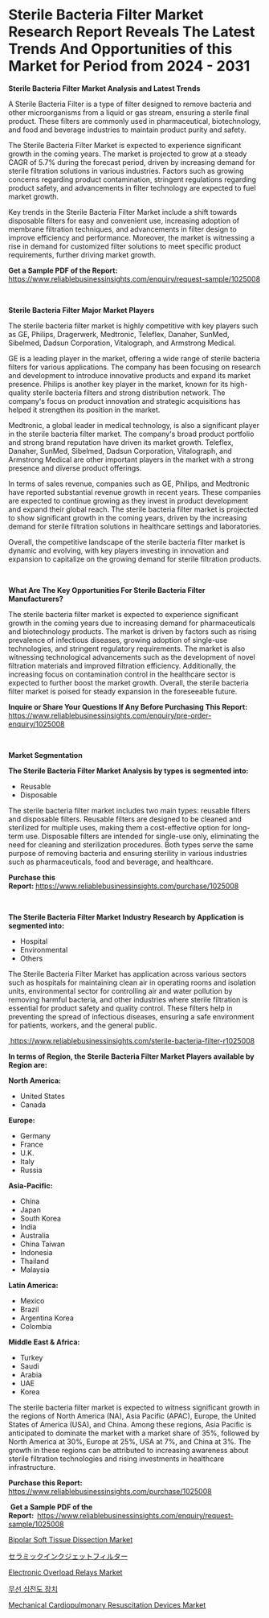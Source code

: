 <p><h1>Sterile Bacteria Filter Market Research Report Reveals The Latest Trends And Opportunities of this Market for Period from 2024 - 2031</h1></p><p><strong>Sterile Bacteria Filter Market Analysis and Latest Trends</strong></p>
<p><p>A Sterile Bacteria Filter is a type of filter designed to remove bacteria and other microorganisms from a liquid or gas stream, ensuring a sterile final product. These filters are commonly used in pharmaceutical, biotechnology, and food and beverage industries to maintain product purity and safety.</p><p>The Sterile Bacteria Filter Market is expected to experience significant growth in the coming years. The market is projected to grow at a steady CAGR of 5.7% during the forecast period, driven by increasing demand for sterile filtration solutions in various industries. Factors such as growing concerns regarding product contamination, stringent regulations regarding product safety, and advancements in filter technology are expected to fuel market growth.</p><p>Key trends in the Sterile Bacteria Filter Market include a shift towards disposable filters for easy and convenient use, increasing adoption of membrane filtration techniques, and advancements in filter design to improve efficiency and performance. Moreover, the market is witnessing a rise in demand for customized filter solutions to meet specific product requirements, further driving market growth.</p></p>
<p><strong>Get a Sample PDF of the Report:&nbsp;</strong> <a href="https://www.reliablebusinessinsights.com/enquiry/request-sample/1025008">https://www.reliablebusinessinsights.com/enquiry/request-sample/1025008</a></p>
<p>&nbsp;</p>
<p><strong>Sterile Bacteria Filter Major Market Players</strong></p>
<p><p>The sterile bacteria filter market is highly competitive with key players such as GE, Philips, Dragerwerk, Medtronic, Teleflex, Danaher, SunMed, Sibelmed, Dadsun Corporation, Vitalograph, and Armstrong Medical. </p><p>GE is a leading player in the market, offering a wide range of sterile bacteria filters for various applications. The company has been focusing on research and development to introduce innovative products and expand its market presence. Philips is another key player in the market, known for its high-quality sterile bacteria filters and strong distribution network. The company's focus on product innovation and strategic acquisitions has helped it strengthen its position in the market.</p><p>Medtronic, a global leader in medical technology, is also a significant player in the sterile bacteria filter market. The company's broad product portfolio and strong brand reputation have driven its market growth. Teleflex, Danaher, SunMed, Sibelmed, Dadsun Corporation, Vitalograph, and Armstrong Medical are other important players in the market with a strong presence and diverse product offerings.</p><p>In terms of sales revenue, companies such as GE, Philips, and Medtronic have reported substantial revenue growth in recent years. These companies are expected to continue growing as they invest in product development and expand their global reach. The sterile bacteria filter market is projected to show significant growth in the coming years, driven by the increasing demand for sterile filtration solutions in healthcare settings and laboratories.</p><p>Overall, the competitive landscape of the sterile bacteria filter market is dynamic and evolving, with key players investing in innovation and expansion to capitalize on the growing demand for sterile filtration products.</p></p>
<p>&nbsp;</p>
<p><strong>What Are The Key Opportunities For Sterile Bacteria Filter Manufacturers?</strong></p>
<p><p>The sterile bacteria filter market is expected to experience significant growth in the coming years due to increasing demand for pharmaceuticals and biotechnology products. The market is driven by factors such as rising prevalence of infectious diseases, growing adoption of single-use technologies, and stringent regulatory requirements. The market is also witnessing technological advancements such as the development of novel filtration materials and improved filtration efficiency. Additionally, the increasing focus on contamination control in the healthcare sector is expected to further boost the market growth. Overall, the sterile bacteria filter market is poised for steady expansion in the foreseeable future.</p></p>
<p><strong>Inquire or Share Your Questions If Any Before Purchasing This Report:</strong> <a href="https://www.reliablebusinessinsights.com/enquiry/pre-order-enquiry/1025008">https://www.reliablebusinessinsights.com/enquiry/pre-order-enquiry/1025008</a></p>
<p>&nbsp;</p>
<p><strong>Market Segmentation</strong></p>
<p><strong>The Sterile Bacteria Filter Market Analysis by types is segmented into:</strong></p>
<p><ul><li>Reusable</li><li>Disposable</li></ul></p>
<p><p>The sterile bacteria filter market includes two main types: reusable filters and disposable filters. Reusable filters are designed to be cleaned and sterilized for multiple uses, making them a cost-effective option for long-term use. Disposable filters are intended for single-use only, eliminating the need for cleaning and sterilization procedures. Both types serve the same purpose of removing bacteria and ensuring sterility in various industries such as pharmaceuticals, food and beverage, and healthcare.</p></p>
<p><strong>Purchase this Report:&nbsp;</strong><a href="https://www.reliablebusinessinsights.com/purchase/1025008">https://www.reliablebusinessinsights.com/purchase/1025008</a></p>
<p>&nbsp;</p>
<p><strong>The Sterile Bacteria Filter Market Industry Research by Application is segmented into:</strong></p>
<p><ul><li>Hospital</li><li>Environmental</li><li>Others</li></ul></p>
<p><p>The Sterile Bacteria Filter Market has application across various sectors such as hospitals for maintaining clean air in operating rooms and isolation units, environmental sector for controlling air and water pollution by removing harmful bacteria, and other industries where sterile filtration is essential for product safety and quality control. These filters help in preventing the spread of infectious diseases, ensuring a safe environment for patients, workers, and the general public.</p></p>
<p><a href="https://www.reliablebusinessinsights.com/sterile-bacteria-filter-r1025008">&nbsp;https://www.reliablebusinessinsights.com/sterile-bacteria-filter-r1025008</a></p>
<p><strong>In terms of Region, the Sterile Bacteria Filter Market Players available by Region are:</strong></p>
<p>
    <p> <strong> North America: </strong>
        <ul>
            <li>United States</li>
            <li>Canada</li>
        </ul>
        </p> 
    <p> <strong> Europe: </strong>
        <ul>
            <li>Germany</li>
            <li>France</li>
            <li>U.K.</li>
            <li>Italy</li>
            <li>Russia</li>
        </ul>
        </p> 
    <p> <strong> Asia-Pacific: </strong>
        <ul>
            <li>China</li>
            <li>Japan</li>
            <li>South Korea</li>
            <li>India</li>
            <li>Australia</li>
            <li>China Taiwan</li>
            <li>Indonesia</li>
            <li>Thailand</li>
            <li>Malaysia</li>
        </ul>
        </p> 
    <p> <strong> Latin America: </strong>
        <ul>
            <li>Mexico</li>
            <li>Brazil</li>
            <li>Argentina Korea</li>
            <li>Colombia</li>
        </ul>
        </p> 
    <p> <strong> Middle East & Africa: </strong>
        <ul>
            <li>Turkey</li>
            <li>Saudi</li>
            <li>Arabia</li>
            <li>UAE</li>
            <li>Korea</li>
        </ul>
    </p>
    </p>
<p><p>The sterile bacteria filter market is expected to witness significant growth in the regions of North America (NA), Asia Pacific (APAC), Europe, the United States of America (USA), and China. Among these regions, Asia Pacific is anticipated to dominate the market with a market share of 35%, followed by North America at 30%, Europe at 25%, USA at 7%, and China at 3%. The growth in these regions can be attributed to increasing awareness about sterile filtration technologies and rising investments in healthcare infrastructure.</p></p>
<p><strong>Purchase this Report: </strong><a href="https://www.reliablebusinessinsights.com/purchase/1025008">https://www.reliablebusinessinsights.com/purchase/1025008</a></p>
<p>&nbsp;<strong>Get a Sample PDF of the Report:&nbsp;&nbsp;</strong><a href="https://www.reliablebusinessinsights.com/enquiry/request-sample/1025008">https://www.reliablebusinessinsights.com/enquiry/request-sample/1025008</a></p>
<p><strong></strong></p>
<p><p><a href="https://github.com/Sarissaschmalingtr6fz2739/Market-Research-Report-List-2/blob/main/bipolar-soft-tissue-dissection-market.md">Bipolar Soft Tissue Dissection Market</a></p><p><a href="https://github.com/FrancoWeber2023/Market-Research-Report-List-1/blob/main/588482689586.md">セラミックインクジェットフィルター</a></p><p><a href="https://issuu.com/reportprime-2/docs/electronic-overload-relays-market-size-2030.pptx">Electronic Overload Relays Market</a></p><p><a href="https://github.com/fatmarawatan39/Market-Research-Report-List-1/blob/main/626942982205.md">무선 심전도 장치</a></p><p><a href="https://github.com/jodemen/Market-Research-Report-List-2/blob/main/mechanical-cardiopulmonary-resuscitation-devices-market.md">Mechanical Cardiopulmonary Resuscitation Devices Market</a></p></p>